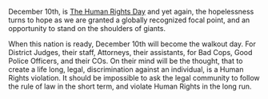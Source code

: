 December 10th, is [The Human Rights Day][1] and yet again, the hopelessness
turns to hope as we are granted a globally recognized focal point, and an
opportunity to stand on the shoulders of giants.

When this nation is ready, December 10th will become the walkout day. For
District Judges, their staff, Attorneys, their assistants, for Bad Cops,
Good Police Officers, and their COs. On their mind will be the thought,
that to create a life long, legal, discrimination against an individual, is
a Human Rights violation. It should be impossible to ask the legal
community to follow the rule of law in the short term, and violate Human
Rights in the long run.

[1]: https://www.un.org/en/events/humanrightsday/